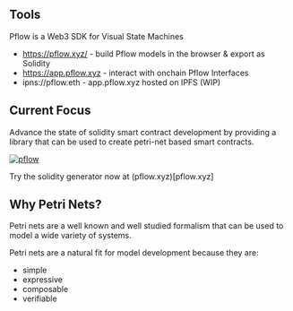 ## Tools

Pflow is a Web3 SDK for Visual State Machines

- https://pflow.xyz/ - build Pflow models in the browser & export as Solidity
- https://app.pflow.xyz - interact with onchain Pflow Interfaces
- ipns://pflow.eth - app.pflow.xyz hosted on IPFS (WIP)

## Current Focus

Advance the state of solidity smart contract development by
providing a library that can be used to create petri-net based
smart contracts.

[![pflow](https://pflow.dev/img/zb2rhkizUC1o2JuvgwhbH1XrLZkdK8x66pP1KR7sWAEw9c5FE.svg)](https://pflow.dev/p/zb2rhkizUC1o2JuvgwhbH1XrLZkdK8x66pP1KR7sWAEw9c5FE/)

Try the solidity generator now at (pflow.xyz)[pflow.xyz]

## Why Petri Nets?

Petri nets are a well known and well studied formalism that
can be used to model a wide variety of systems.

Petri nets are a natural fit for model development
because they are:

* simple
* expressive
* composable
* verifiable

